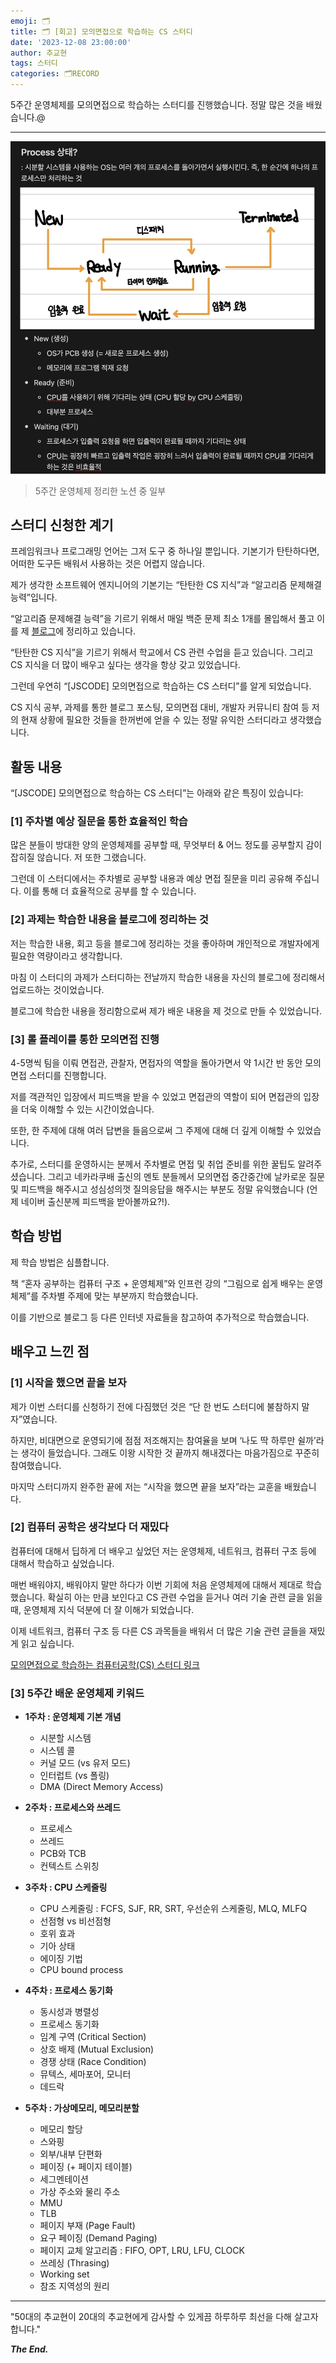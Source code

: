 ```yaml
---
emoji: 🗂️
title: 🗂️ [회고] 모의면접으로 학습하는 CS 스터디
date: '2023-12-08 23:00:00'
author: 추교현
tags: 스터디
categories: 🗂️RECORD
---
```


5주간 운영체제를 모의면접으로 학습하는 스터디를 진행했습니다. 정말 많은 것을 배웠습니다.@

---

![rvw-cs-study-os-1.png](rvw-cs-study-os-1.png)

> 5주간 운영체제 정리한 노션 중 일부

## 스터디 신청한 계기

프레임워크나 프로그래밍 언어는 그저 도구 중 하나일 뿐입니다. 기본기가 탄탄하다면, 어떠한 도구든 배워서 사용하는 것은 어렵지 않습니다.

제가 생각한 소프트웨어 엔지니어의 기본기는 “탄탄한 CS 지식”과 “알고리즘 문제해결 능력”입니다.

“알고리즘 문제해결 능력”을 기르기 위해서 매일 백준 문제 최소 1개를 몰입해서 풀고 이를 제 [블로그](https://scottxchoo.xyz/posts/%F0%9F%95%B9%EF%B8%8FPS)에 정리하고 있습니다.

“탄탄한 CS 지식”을 기르기 위해서 학교에서 CS 관련 수업을 듣고 있습니다. 그리고 CS 지식을 더 많이 배우고 싶다는 생각을 항상 갖고 있었습니다.

그런데 우연히 “[JSCODE] 모의면접으로 학습하는 CS 스터디”를 알게 되었습니다.

CS 지식 공부, 과제를 통한 블로그 포스팅, 모의면접 대비, 개발자 커뮤니티 참여 등 저의 현재 상황에 필요한 것들을 한꺼번에 얻을 수 있는 정말 유익한 스터디라고 생각했습니다.

## 활동 내용

“[JSCODE] 모의면접으로 학습하는 CS 스터디”는 아래와 같은 특징이 있습니다:

### [1] 주차별 예상 질문을 통한 효율적인 학습

많은 분들이 방대한 양의 운영체제를 공부할 때, 무엇부터 & 어느 정도를 공부할지 감이 잡히질 않습니다. 저 또한 그랬습니다.

그런데 이 스터디에서는 주차별로 공부할 내용과 예상 면접 질문을 미리 공유해 주십니다. 이를 통해 더 효율적으로 공부를 할 수 있습니다.

### [2] 과제는 학습한 내용을 블로그에 정리하는 것

저는 학습한 내용, 회고 등을 블로그에 정리하는 것을 좋아하며 개인적으로 개발자에게 필요한 역량이라고 생각합니다.

마침 이 스터디의 과제가 스터디하는 전날까지 학습한 내용을 자신의 블로그에 정리해서 업로드하는 것이었습니다.

블로그에 학습한 내용을 정리함으로써 제가 배운 내용을 제 것으로 만들 수 있었습니다.

### [3] 롤 플레이를 통한 모의면접 진행

4-5명씩 팀을 이뤄 면접관, 관찰자, 면접자의 역할을 돌아가면서 약 1시간 반 동안 모의면접 스터디를 진행합니다.

저를 객관적인 입장에서 피드백을 받을 수 있었고 면접관의 역할이 되어 면접관의 입장을 더욱 이해할 수 있는 시간이었습니다.

또한, 한 주제에 대해 여러 답변을 들음으로써 그 주제에 대해 더 깊게 이해할 수 있었습니다.

추가로, 스터디를 운영하시는 분께서 주차별로 면접 및 취업 준비를 위한 꿀팁도 알려주셨습니다. 그리고 네카라쿠배 출신의 멘토 분들께서 모의면접 중간중간에 날카로운 질문 및 피드백을 해주시고 성심성의껏 질의응답을 해주시는 부분도 정말 유익했습니다 (언제 네이버 출신분께 피드백을 받아볼까요?!).

## 학습 방법

제 학습 방법은 심플합니다.

책 “혼자 공부하는 컴퓨터 구조 + 운영체제”와 인프런 강의 “그림으로 쉽게 배우는 운영체제”를 주차별 주제에 맞는 부분까지 학습했습니다.

이를 기반으로 블로그 등 다른 인터넷 자료들을 참고하여 추가적으로 학습했습니다.

## 배우고 느낀 점

### [1] 시작을 했으면 끝을 보자

제가 이번 스터디를 신청하기 전에 다짐했던 것은 “단 한 번도 스터디에 불참하지 말자”였습니다.

하지만, 비대면으로 운영되기에 점점 저조해지는 참여율을 보며 ‘나도 딱 하루만 쉴까’라는 생각이 들었습니다. 그래도 이왕 시작한 것 끝까지 해내겠다는 마음가짐으로 꾸준히 참여했습니다.

마지막 스터디까지 완주한 끝에 저는 “시작을 했으면 끝을 보자”라는 교훈을 배웠습니다.

### [2] 컴퓨터 공학은 생각보다 더 재밌다

컴퓨터에 대해서 딥하게 더 배우고 싶었던 저는 운영체제, 네트워크, 컴퓨터 구조 등에 대해서 학습하고 싶었습니다.

매번 배워야지, 배워야지 말만 하다가 이번 기회에 처음 운영체제에 대해서 제대로 학습했습니다. 확실히 아는 만큼 보인다고 CS 관련 수업을 듣거나 여러 기술 관련 글을 읽을 때, 운영체제 지식 덕분에 더 잘 이해가 되었습니다.

이제 네트워크, 컴퓨터 구조 등 다른 CS 과목들을 배워서 더 많은 기술 관련 글들을 재밌게 읽고 싶습니다.

[모의면접으로 학습하는 컴퓨터공학(CS) 스터디 링크](https://jscode.notion.site/CS-e7a5eef418f24e83842b331803c34458)

### [3] 5주간 배운 운영체제 키워드

- **1주차 : 운영체제 기본 개념**

  - 시분할 시스템
  - 시스템 콜
  - 커널 모드 (vs 유저 모드)
  - 인터럽트 (vs 폴링)
  - DMA (Direct Memory Access)

- **2주차 : 프로세스와 쓰레드**

  - 프로세스
  - 쓰레드
  - PCB와 TCB
  - 컨텍스트 스위칭

- **3주차 : CPU 스케줄링**

  - CPU 스케줄링 : FCFS, SJF, RR, SRT, 우선순위 스케줄링, MLQ, MLFQ
  - 선점형 vs 비선점형
  - 호위 효과
  - 기아 상태
  - 에이징 기법
  - CPU bound process

- **4주차 : 프로세스 동기화**

  - 동시성과 병렬성
  - 프로세스 동기화
  - 임계 구역 (Critical Section)
  - 상호 배제 (Mutual Exclusion)
  - 경쟁 상태 (Race Condition)
  - 뮤텍스, 세마포어, 모니터
  - 데드락

- **5주차 : 가상메모리, 메모리분할**
  - 메모리 할당
  - 스와핑
  - 외부/내부 단편화
  - 페이징 (+ 페이지 테이블)
  - 세그멘테이션
  - 가상 주소와 물리 주소
  - MMU
  - TLB
  - 페이지 부재 (Page Fault)
  - 요구 페이징 (Demand Paging)
  - 페이지 교체 알고리즘 : FIFO, OPT, LRU, LFU, CLOCK
  - 쓰레싱 (Thrasing)
  - Working set
  - 참조 지역성의 원리

---

"50대의 추교현이 20대의 추교현에게 감사할 수 있게끔 하루하루 최선을 다해 살고자 합니다."

**_The End._**
